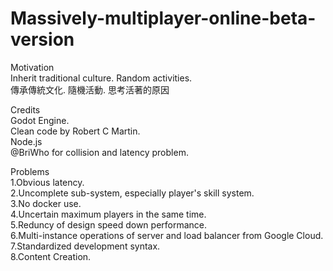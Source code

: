 # Massively-multiplayer-online-beta-version

Motivation<br> 
Inherit traditional culture. Random activities.<br> 
傳承傳統文化. 隨機活動. 思考活著的原因<br> 

Credits<br> 
Godot Engine.<br> 
Clean code by Robert C Martin.<br> 
Node.js<br> 
@BriWho for collision and latency problem.<br> 


Problems<br>
1.Obvious latency.<br> 
2.Uncomplete sub-system, especially player's skill system.<br> 
3.No docker use.<br> 
4.Uncertain maximum players in the same time.<br> 
5.Reduncy of design speed down performance.<br>
6.Multi-instance operations of server and load balancer from Google Cloud.<br>
7.Standardized development syntax.<br>
8.Content Creation.
